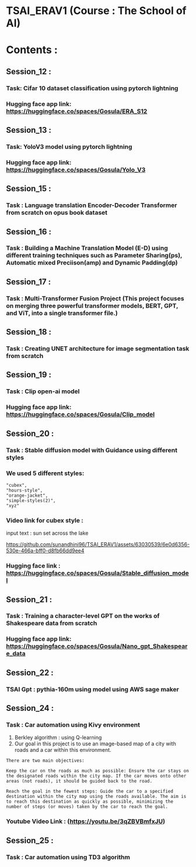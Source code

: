 # TSAI_ERAV1 (Course : The School of AI)

# Contents :

## Session_12 :
### Task: Cifar 10 dataset classification using pytorch lightning
### Hugging face app link: https://huggingface.co/spaces/Gosula/ERA_S12

## Session_13 :
### Task: YoloV3 model using pytorch lightning
### Hugging face app link: https://huggingface.co/spaces/Gosula/Yolo_V3

## Session_15 :
### Task : Language translation Encoder-Decoder Transformer from scratch on opus book dataset

## Session_16 :
### Task : Building a Machine Translation Model (E-D) using different training techniques such as Parameter Sharing(ps), Automatic mixed Preciison(amp) and Dynamic Padding(dp)

## Session_17 :
### Task : Multi-Transformer Fusion Project (This project focuses on merging three powerful transformer models, BERT, GPT, and ViT, into a single transformer file.)

## Session_18 :
### Task : Creating UNET architecture for image segmentation task from scratch

## Session_19 : 
### Task : Clip open-ai model
### Hugging face app link: https://huggingface.co/spaces/Gosula/Clip_model

## Session_20 : 
### Task : Stable diffusion model with Guidance using different styles
### We used 5 different styles:     
    "cubex",
    "hours-style",
    "orange-jacket",
    "simple-styles(2)",
    "xyz"
### Video link for cubex style : 

input text : sun set across the lake

https://github.com/sunandhini96/TSAI_ERAV1/assets/63030539/6e0d6356-530e-466a-bff0-d8fb66dd9ee4

### Hugging face link : https://huggingface.co/spaces/Gosula/Stable_diffusion_model

## Session_21 :
### Task : Training a character-level GPT on the works of Shakespeare data from scratch
### Hugging face app link: https://huggingface.co/spaces/Gosula/Nano_gpt_Shakespeare_data

## Session_22 :
### TSAI Gpt : pythia-160m using model using AWS sage maker

## Session_24 : 
### Task : Car automation using Kivy environment 
1. Berkley algorithm : using Q-learning
2. Our goal in this project is to use an image-based map of a city with roads and a car within this environment.
```
There are two main objectives:

Keep the car on the roads as much as possible: Ensure the car stays on the designated roads within the city map. If the car moves onto other areas (not roads), it should be guided back to the road.

Reach the goal in the fewest steps: Guide the car to a specified destination within the city map using the roads available. The aim is to reach this destination as quickly as possible, minimizing the number of steps (or moves) taken by the car to reach the goal.
```
### Youtube Video Link : (https://youtu.be/3qZBVBmfxJU)

## Session_25 : 
### Task : Car automation using TD3 algorithm 
